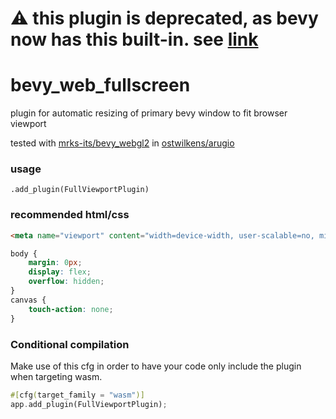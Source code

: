 # ⚠️ this plugin is deprecated, as bevy now has this built-in. see [link](https://github.com/ostwilkens/bevy_web_fullscreen/pull/9#issuecomment-1472676869)

# bevy_web_fullscreen
plugin for automatic resizing of primary bevy window to fit browser viewport

tested with [mrks-its/bevy_webgl2](https://github.com/mrk-its/bevy_webgl2) in [ostwilkens/arugio](https://github.com/ostwilkens/arugio)

### usage
`.add_plugin(FullViewportPlugin)`

### recommended html/css
```html
<meta name="viewport" content="width=device-width, user-scalable=no, minimum-scale=1.0, maximum-scale=1.0"/>
```

```css
body {
    margin: 0px;
    display: flex;
    overflow: hidden;
}
canvas {
    touch-action: none;
}
```

### Conditional compilation
Make use of this cfg in order to have your code only include the plugin when targeting wasm.

```rust
#[cfg(target_family = "wasm")]
app.add_plugin(FullViewportPlugin);
```
